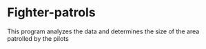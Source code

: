 # Fighter-patrols
This program analyzes the data and determines the size of the area patrolled by the pilots

